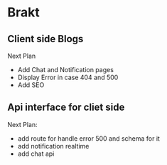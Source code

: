 # Brakt

## **Client side Blogs**

Next Plan

- Add Chat and Notification pages
- Display Error in case 404 and 500
- Add SEO

## **Api interface for cliet side**

Next Plan:

- add route for handle error 500 and schema for it
- add notification realtime
- add chat api
